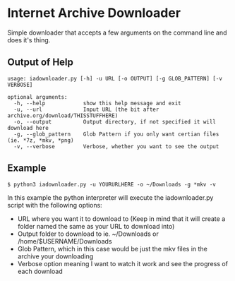 # Internet Archive Downloader
Simple downloader that accepts a few arguments on the command line and does it's thing.

## Output of Help
```
usage: iadownloader.py [-h] -u URL [-o OUTPUT] [-g GLOB_PATTERN] [-v VERBOSE]

optional arguments:
  -h, --help            show this help message and exit
  -u, --url             Input URL (the bit after archive.org/download/THISSTUFFHERE)
  -o, --output          Output directory, if not specified it will download here
  -g, --glob_pattern    Glob Pattern if you only want certian files (ie. *7z, *mkv, *png)
  -v, --verbose         Verbose, whether you want to see the output
```

## Example
```
$ python3 iadownloader.py -u YOURURLHERE -o ~/Downloads -g *mkv -v
```
In this example the python interpreter will execute the iadownloader.py script with the following options:
- URL where you want it to download to (Keep in mind that it will create a folder named the same as your URL to download into)
- Output folder to download to ie. ~/Downloads or /home/$USERNAME/Downloads
- Glob Pattern, which in this case would be just the mkv files in the archive your downloading
- Verbose option meaning I want to watch it work and see the progress of each download
